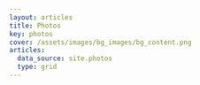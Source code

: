 ```yaml
---
layout: articles
title: Photos
key: photos
cover: /assets/images/bg_images/bg_content.png
articles:
  data_source: site.photos
  type: grid
---
```


<div class="article__content" markdown="1">
